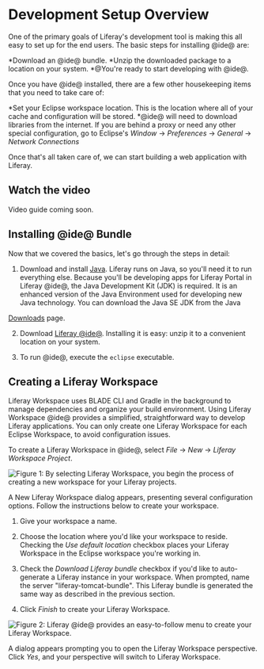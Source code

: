 # Development Setup Overview
One of the primary goals of Liferay's development tool is making this all easy 
to set up for the end users. The basic steps for installing @ide@ are:

*Download an @ide@ bundle. 
*Unzip the downloaded package to a location on your system. 
*@You're ready to start developing with @ide@. 

Once you have @ide@ installed, there are a few other housekeeping items that 
you need to take care of: 

*Set your Eclipse workspace location. This is the location where all of your 
cache and configuration will be stored. 
*@ide@ will need to download libraries from the internet. If you are behind a 
proxy or need any other special configuration, go to Eclipse's *Window* &rarr; 
*Preferences* &rarr; *General* &rarr; *Network Connections* 

Once that's all taken care of, we can start building a web application with 
Liferay. 

## Watch the video 
Video guide coming soon. 

## Installing @ide@ Bundle
Now that we covered the basics, let's go through the steps in detail:

1.  Download and install [Java](http://java.oracle.com). Liferay runs on Java, 
so
    you'll need it to run everything else. Because you'll be developing apps for
    Liferay Portal in Liferay @ide@, the Java Development Kit (JDK) is required.
    It is an enhanced version of the Java Environment used for developing new
    Java technology. You can download the Java SE JDK from the Java
    
[Downloads](http://www.oracle.com/technetwork/java/javase/downloads/index.html)
    page. 

2.  Download
    [Liferay 
@ide@](https://www.liferay.com/downloads/liferay-projects/liferay-ide).
    Installing it is easy: unzip it to a convenient location on your system. 

3. To run @ide@, execute the `eclipse` executable. 

## Creating a Liferay Workspace 

Liferay Workspace uses BLADE CLI and Gradle in the background to manage 
dependencies and organize your build environment. Using Liferay Workspace @ide@ 
provides a simplified, straightforward way to develop Liferay applications. You 
can only create one Liferay Workspace for each Eclipse Workspace, to avoid 
configuration issues. 

To create a Liferay Workspace in @ide@, select *File* &rarr; *New* &rarr; 
*Liferay Workspace Project*. 

![Figure 1: By selecting *Liferay Workspace*, you begin the process of creating 
a new workspace for your Liferay 
projects.](../../../images/selecting-liferay-workspace.png)

A New Liferay Workspace dialog appears, presenting several configuration
options. Follow the instructions below to create your workspace.

1. Give your workspace a name. 

2. Choose the location where you'd like your workspace to reside. Checking the
   *Use default location* checkbox places your Liferay Workspace in the Eclipse
   workspace you're working in.

3. Check the *Download Liferay bundle* checkbox if you'd like to auto-generate a
   Liferay instance in your workspace. When prompted, name the server 
"liferay-tomcat-bundle". This Liferay bundle is generated the same way as 
described in the previous section.


5. Click *Finish* to create your Liferay Workspace.

![Figure 2: Liferay @ide@ provides an easy-to-follow menu to create your 
Liferay Workspace.](../../../images/new-workspace-menu.png)

A dialog appears prompting you to open the Liferay Workspace perspective.
Click *Yes*, and your perspective will switch to Liferay Workspace.
